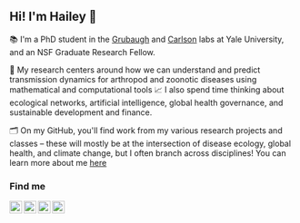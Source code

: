 ## Hi! I'm Hailey 👋

📚 I'm a PhD student in the [Grubaugh](https://grubaughlab.com/) and [Carlson](https://carlsonlab.bio/) labs at Yale University, and an NSF Graduate Research Fellow. 

🦠 My research centers around how we can understand and predict transmission dynamics for arthropod and zoonotic diseases using mathematical and computational tools 📈 I also spend time thinking about ecological networks, artificial intelligence, global health governance, and sustainable development and finance.

🗂️ On my GitHub, you'll find work from my various research projects and classes – these will mostly be at the intersection of disease ecology, global health, and climate change, but I often branch across disciplines! You can learn more about me [here](https://haileyrobertson.com)

### Find me
[<img align="left" width="22px" src="https://cdn-icons-png.flaticon.com/512/733/733579.png"/>](https://twitter.com/haileydrob)
[<img align="left" width="22px" src="https://orcid.org/assets/vectors/orcid.logo.icon.svg"/>](https://orcid.org/0009-0007-2988-307X)
[<img align="left" width="22px" src="https://iconape.com/wp-content/files/da/64524/svg/google-scholar.svg"/>](https://scholar.google.com/citations?user=C2KykoMAAAAJ&hl=en&oi=ao)
[<img align="left" width="22px" src="https://upload.wikimedia.org/wikipedia/commons/e/e6/729101_linkedin_icon.png"/>](https://www.linkedin.com/in/hailey-robertson/)
